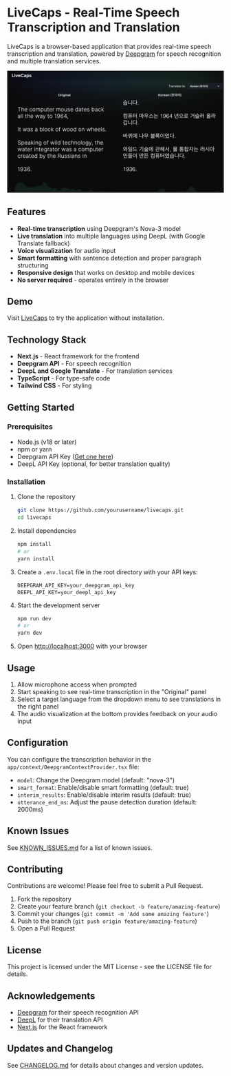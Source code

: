 # LiveCaps - Real-Time Speech Transcription and Translation


LiveCaps is a browser-based application that provides real-time speech transcription and translation, powered by [Deepgram](https://deepgram.com) for speech recognition and multiple translation services.

![LiveCaps Screenshot](/public/screenshot.png)
## Features

- **Real-time transcription** using Deepgram's Nova-3 model
- **Live translation** into multiple languages using DeepL (with Google Translate fallback)
- **Voice visualization** for audio input
- **Smart formatting** with sentence detection and proper paragraph structuring
- **Responsive design** that works on desktop and mobile devices
- **No server required** - operates entirely in the browser


## Demo

Visit [LiveCaps](https://livecaps.vercel.app/) to try the application without installation.

## Technology Stack

- **Next.js** - React framework for the frontend
- **Deepgram API** - For speech recognition
- **DeepL and Google Translate** - For translation services
- **TypeScript** - For type-safe code
- **Tailwind CSS** - For styling

## Getting Started

### Prerequisites

- Node.js (v18 or later)
- npm or yarn
- Deepgram API Key ([Get one here](https://console.deepgram.com/signup))
- DeepL API Key (optional, for better translation quality)

### Installation

1. Clone the repository
   ```bash
   git clone https://github.com/yourusername/livecaps.git
   cd livecaps
   ```

2. Install dependencies
   ```bash
   npm install
   # or
   yarn install
   ```

3. Create a `.env.local` file in the root directory with your API keys:
   ```
   DEEPGRAM_API_KEY=your_deepgram_api_key
   DEEPL_API_KEY=your_deepl_api_key
   ```

4. Start the development server
   ```bash
   npm run dev
   # or
   yarn dev
   ```

5. Open [http://localhost:3000](http://localhost:3000) with your browser

## Usage

1. Allow microphone access when prompted
2. Start speaking to see real-time transcription in the "Original" panel
3. Select a target language from the dropdown menu to see translations in the right panel
4. The audio visualization at the bottom provides feedback on your audio input

## Configuration

You can configure the transcription behavior in the `app/context/DeepgramContextProvider.tsx` file:

- `model`: Change the Deepgram model (default: "nova-3")
- `smart_format`: Enable/disable smart formatting (default: true)
- `interim_results`: Enable/disable interim results (default: true)
- `utterance_end_ms`: Adjust the pause detection duration (default: 2000ms)

## Known Issues

See [KNOWN_ISSUES.md](KNOWN_ISSUES.md) for a list of known issues.

## Contributing

Contributions are welcome! Please feel free to submit a Pull Request.

1. Fork the repository
2. Create your feature branch (`git checkout -b feature/amazing-feature`)
3. Commit your changes (`git commit -m 'Add some amazing feature'`)
4. Push to the branch (`git push origin feature/amazing-feature`)
5. Open a Pull Request

## License

This project is licensed under the MIT License - see the LICENSE file for details.

## Acknowledgements

- [Deepgram](https://deepgram.com) for their speech recognition API
- [DeepL](https://deepl.com) for their translation API
- [Next.js](https://nextjs.org) for the React framework

## Updates and Changelog

See [CHANGELOG.md](CHANGELOG.md) for details about changes and version updates.
